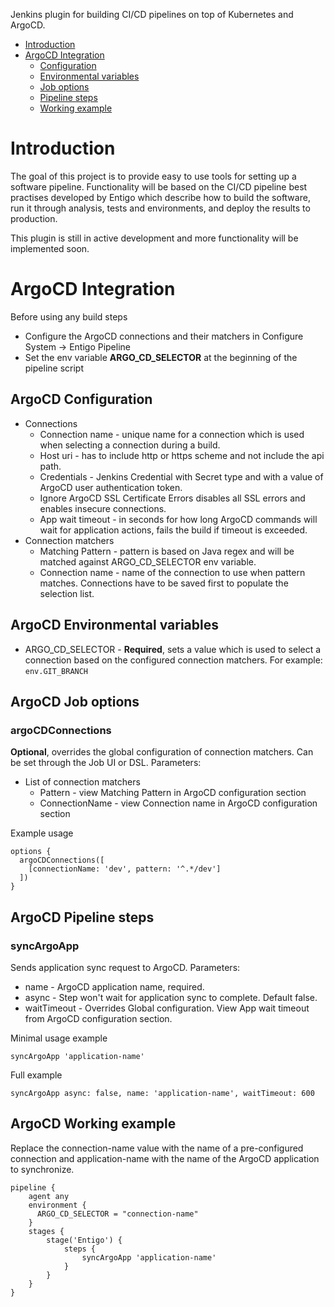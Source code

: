 Jenkins plugin for building CI/CD pipelines on top of Kubernetes and ArgoCD.

* [Introduction](#introduction)
* [ArgoCD Integration](#argocd-integration)
    * [Configuration](#argocd-configuration)
    * [Environmental variables](#argocd-environmental-variables)
    * [Job options](#argocd-job-options)
    * [Pipeline steps](#argocd-pipeline-steps)
    * [Working example](#argocd-working-example)

# Introduction

The goal of this project is to provide easy to use tools for setting up a software pipeline. Functionality will be based on the CI/CD pipeline best practises developed by Entigo which describe how to build the software, run it through analysis, tests and environments, and deploy the results to production.

This plugin is still in active development and more functionality will be implemented soon.

# ArgoCD Integration

Before using any build steps

* Configure the ArgoCD connections and their matchers in Configure System -> Entigo Pipeline
* Set the env variable **ARGO_CD_SELECTOR** at the beginning of the pipeline script

## ArgoCD Configuration

* Connections
    * Connection name - unique name for a connection which is used when selecting a connection during a build.
    * Host uri - has to include http or https scheme and not include the api path.
    * Credentials - Jenkins Credential with Secret type and with a value of ArgoCD user authentication token.
    * Ignore ArgoCD SSL Certificate Errors disables all SSL errors and enables insecure connections.
    * App wait timeout - in seconds for how long ArgoCD commands will wait for application actions, fails the build if timeout is exceeded.
* Connection matchers
    * Matching Pattern - pattern is based on Java regex and will be matched against ARGO_CD_SELECTOR env variable.
    * Connection name - name of the connection to use when pattern matches. Connections have to be saved first to populate the selection list.
    
## ArgoCD Environmental variables

* ARGO_CD_SELECTOR - **Required**, sets a value which is used to select a connection based on the configured connection matchers. For example: `env.GIT_BRANCH`

## ArgoCD Job options

### argoCDConnections

**Optional**, overrides the global configuration of connection matchers. Can be set through the Job UI or DSL. Parameters:

* List of connection matchers
    * Pattern - view Matching Pattern in ArgoCD configuration section
    * ConnectionName - view Connection name in ArgoCD configuration section

Example usage

```
options {
  argoCDConnections([
    [connectionName: 'dev', pattern: '^.*/dev']
  ])
}
```

## ArgoCD Pipeline steps

### syncArgoApp

Sends application sync request to ArgoCD. Parameters:

* name - ArgoCD application name, required.
* async - Step won't wait for application sync to complete. Default false.
* waitTimeout - Overrides Global configuration. View App wait timeout from ArgoCD configuration section.

Minimal usage example

```syncArgoApp 'application-name'```

Full example

```syncArgoApp async: false, name: 'application-name', waitTimeout: 600```

## ArgoCD Working example

Replace the connection-name value with the name of a pre-configured connection and application-name with the name of the ArgoCD application to synchronize.

```
pipeline {
    agent any
    environment {
      ARGO_CD_SELECTOR = "connection-name"
    }
    stages {
        stage('Entigo') {
            steps {
                syncArgoApp 'application-name'
            }
        }
    }
}
```